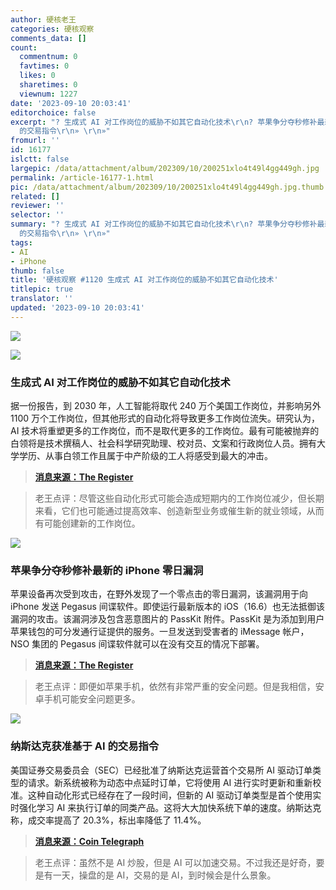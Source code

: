 ```yaml
---
author: 硬核老王
categories: 硬核观察
comments_data: []
count:
  commentnum: 0
  favtimes: 0
  likes: 0
  sharetimes: 0
  viewnum: 1227
date: '2023-09-10 20:03:41'
editorchoice: false
excerpt: "? 生成式 AI 对工作岗位的威胁不如其它自动化技术\r\n? 苹果争分夺秒修补最新的 iPhone 零日漏洞\r\n? 纳斯达克获准基于 AI
  的交易指令\r\n» \r\n»"
fromurl: ''
id: 16177
islctt: false
largepic: /data/attachment/album/202309/10/200251xlo4t49l4gg449gh.jpg
permalink: /article-16177-1.html
pic: /data/attachment/album/202309/10/200251xlo4t49l4gg449gh.jpg.thumb.jpg
related: []
reviewer: ''
selector: ''
summary: "? 生成式 AI 对工作岗位的威胁不如其它自动化技术\r\n? 苹果争分夺秒修补最新的 iPhone 零日漏洞\r\n? 纳斯达克获准基于 AI
  的交易指令\r\n» \r\n»"
tags:
- AI
- iPhone
thumb: false
title: '硬核观察 #1120 生成式 AI 对工作岗位的威胁不如其它自动化技术'
titlepic: true
translator: ''
updated: '2023-09-10 20:03:41'
---
```


![](/data/attachment/album/202309/10/200251xlo4t49l4gg449gh.jpg)


![](/data/attachment/album/202309/10/200304c0tjmcwpc0sc09ef.jpg)


### 生成式 AI 对工作岗位的威胁不如其它自动化技术


据一份报告，到 2030 年，人工智能将取代 240 万个美国工作岗位，并影响另外 1100 万个工作岗位，但其他形式的自动化将导致更多工作岗位流失。研究认为，AI 技术将重塑更多的工作岗位，而不是取代更多的工作岗位。最有可能被抛弃的白领将是技术撰稿人、社会科学研究助理、校对员、文案和行政岗位人员。拥有大学学历、从事白领工作且属于中产阶级的工人将感受到最大的冲击。



> 
> **[消息来源：The Register](https://www.theregister.com/2023/09/06/generative_ai_jobs_forrester_report/)**
> 
> 
> 



> 
> 老王点评：尽管这些自动化形式可能会造成短期内的工作岗位减少，但长期来看，它们也可能通过提高效率、创造新型业务或催生新的就业领域，从而有可能创建新的工作岗位。
> 
> 
> 


![](/data/attachment/album/202309/10/200313q8mbfdfffflzrf4r.jpg)


### 苹果争分夺秒修补最新的 iPhone 零日漏洞


苹果设备再次受到攻击，在野外发现了一个零点击的零日漏洞，该漏洞用于向 iPhone 发送 Pegasus 间谍软件。即使运行最新版本的 iOS（16.6）也无法抵御该漏洞的攻击。该漏洞涉及包含恶意图片的 PassKit 附件。PassKit 是为添加到用户苹果钱包的可分发通行证提供的服务。一旦发送到受害者的 iMessage 帐户，NSO 集团的 Pegasus 间谍软件就可以在没有交互的情况下部署。



> 
> **[消息来源：The Register](https://www.theregister.com/2023/09/08/apple_races_to_patch/)**
> 
> 
> 



> 
> 老王点评：即便如苹果手机，依然有非常严重的安全问题。但是我相信，安卓手机可能安全问题更多。
> 
> 
> 


![](/data/attachment/album/202309/10/200325oiq11yai1gxk6g2k.jpg)


### 纳斯达克获准基于 AI 的交易指令


美国证券交易委员会（SEC）已经批准了纳斯达克运营首个交易所 AI 驱动订单类型的请求。新系统被称为动态中点延时订单，它将使用 AI 进行实时更新和重新校准。这种自动化形式已经存在了一段时间，但新的 AI 驱动订单类型是首个使用实时强化学习 AI 来执行订单的同类产品。这将大大加快系统下单的速度。纳斯达克称，成交率提高了 20.3%，标出率降低了 11.4%。



> 
> **[消息来源：Coin Telegraph](https://cointelegraph.com/news/nasdaq-receives-sec-approval-ai-based-trade-orders)**
> 
> 
> 



> 
> 老王点评：虽然不是 AI 炒股，但是 AI 可以加速交易。不过我还是好奇，要是有一天，操盘的是 AI，交易的是 AI，到时候会是什么景象。
> 
> 
>
